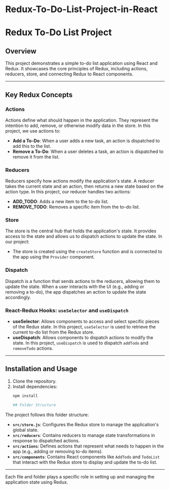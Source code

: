 # Redux-To-Do-List-Project-in-React

# Redux To-Do List Project

## Overview

This project demonstrates a simple to-do list application using React and Redux. It showcases the core principles of Redux, including actions, reducers, store, and connecting Redux to React components.

---

## Key Redux Concepts

### Actions
Actions define what should happen in the application. They represent the intention to add, remove, or otherwise modify data in the store. In this project, we use actions to:
- **Add a To-Do**: When a user adds a new task, an action is dispatched to add this to the list.
- **Remove a To-Do**: When a user deletes a task, an action is dispatched to remove it from the list.

### Reducers
Reducers specify how actions modify the application's state. A reducer takes the current state and an action, then returns a new state based on the action type. In this project, our reducer handles two actions:
- **ADD_TODO**: Adds a new item to the to-do list.
- **REMOVE_TODO**: Removes a specific item from the to-do list.

### Store
The store is the central hub that holds the application's state. It provides access to the state and allows us to dispatch actions to update the state. In our project:
- The store is created using the `createStore` function and is connected to the app using the `Provider` component.

### Dispatch
Dispatch is a function that sends actions to the reducers, allowing them to update the state. When a user interacts with the UI (e.g., adding or removing a to-do), the app dispatches an action to update the state accordingly.

### React-Redux Hooks: `useSelector` and `useDispatch`
- **useSelector**: Allows components to access and select specific pieces of the Redux state. In this project, `useSelector` is used to retrieve the current to-do list from the Redux store.
- **useDispatch**: Allows components to dispatch actions to modify the state. In this project, `useDispatch` is used to dispatch `addTodo` and `removeTodo` actions.

---

## Installation and Usage

1. Clone the repository.
2. Install dependencies:
   ```bash
   npm install

   ## Folder Structure

The project follows this folder structure:

- **`src/store.js`**: Configures the Redux store to manage the application's global state.
- **`src/reducers`**: Contains reducers to manage state transformations in response to dispatched actions.
- **`src/actions`**: Defines actions that represent what needs to happen in the app (e.g., adding or removing to-do items).
- **`src/components`**: Contains React components like `AddTodo` and `TodoList` that interact with the Redux store to display and update the to-do list.

---

Each file and folder plays a specific role in setting up and managing the application state using Redux.

